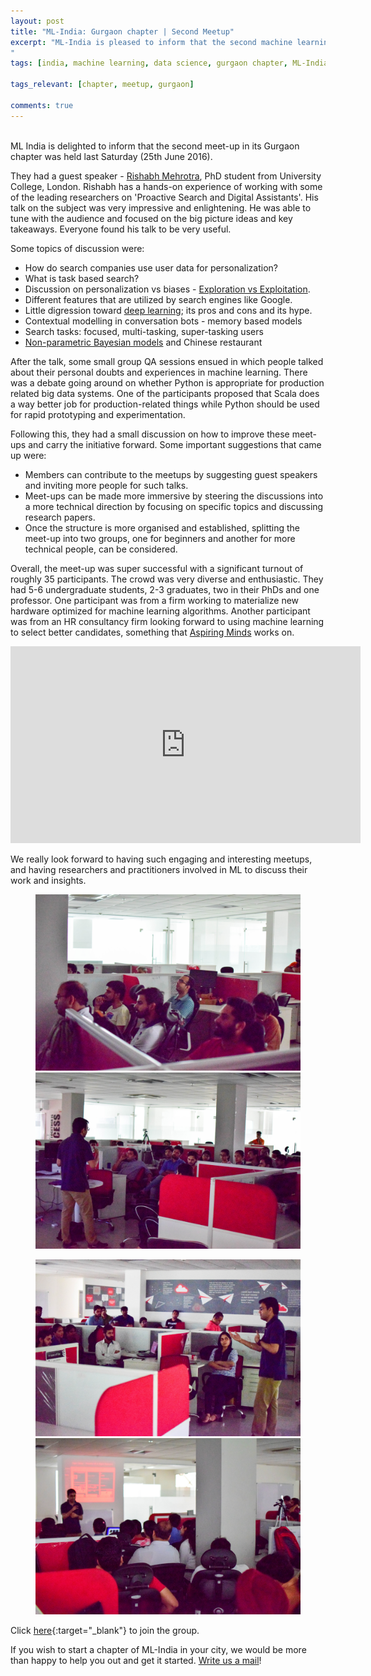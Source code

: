 ```yaml
---
layout: post
title: "ML-India: Gurgaon chapter | Second Meetup"
excerpt: "ML-India is pleased to inform that the second machine learning meetup in its Gurgaon chapter was on 25th June. The discussion revolved around contextual modelling in conversation bots, task based search, non-parametric Bayesian models and a small talk on deep learning. 
"
tags: [india, machine learning, data science, gurgaon chapter, ML-India, meetup]

tags_relevant: [chapter, meetup, gurgaon]

comments: true
---
```

<br>
ML India is delighted to inform that the second meet-up in its Gurgaon chapter was held last Saturday (25th June 2016). 

They had a guest speaker - [Rishabh Mehrotra](http://www.rishabhmehrotra.com/), PhD student from University College, London. Rishabh has a hands-on experience of working with some of the leading researchers on 'Proactive Search and Digital Assistants'.
His talk on the subject was very impressive and enlightening. He was able to tune with the audience and focused on the big picture ideas and key takeaways. Everyone found his talk to be very useful.

Some topics of discussion were:

- How do search companies use user data for personalization?
- What is task based search?
- Discussion on personalization vs biases - [Exploration
vs Exploitation](https://www.researchgate.net/post/What_is_the_difference_between_exploration_vs_exploitation_intensification_vs_diversification_and_global_search_vs_local_search).
- Different features that are utilized by search engines like Google.
- Little digression toward [deep learning](https://en.wikipedia.org/wiki/Deep_learning); its pros
and cons and its hype.
- Contextual modelling in conversation bots - memory based models
- Search tasks: focused, multi-tasking, super-tasking users
- [Non-parametric Bayesian models](http://mlg.eng.cam.ac.uk/zoubin/talks/uai05tutorial-b.pdf) and Chinese restaurant

After the talk, some small group QA sessions ensued in which people talked about their personal doubts and experiences in machine learning. There was a debate going around on whether Python is appropriate for production related big data systems. One of the participants proposed that Scala does a way better job for production-related things while Python should be used for rapid prototyping and experimentation. 

Following this, they had a small discussion on how to improve these meet-ups and carry the initiative forward. Some important suggestions that came up were:

- Members can contribute to the meetups by suggesting guest speakers and inviting more people for such talks.
- Meet-ups can be made more immersive by steering the discussions into a more technical direction by focusing on specific topics and discussing research papers.
- Once the structure is more organised and established, splitting the meet-up into two groups, one for beginners and another for more technical people, can be considered.

Overall, the meet-up was super successful with a significant turnout of roughly 35 participants. The crowd was very diverse and enthusiastic. They had 5-6 undergraduate students, 2-3 graduates, two in their PhDs and one professor. One participant was from a firm working to materialize new hardware optimized for machine learning algorithms. Another participant was from an HR consultancy firm looking forward to using machine learning to select better candidates, something that [Aspiring Minds](http://research.aspiringminds.com/) works on.


<iframe width="560" height="315" src="https://www.youtube.com/embed/6wMnQk-SOp0" frameborder="0" allowfullscreen></iframe>


We really look forward to having such engaging and interesting meetups, and having researchers and practitioners involved in ML to discuss their work and insights. 

<figure class="half">
    <a href="/images/DSC_0006.jpg"><img src="/images/DSC_0006.jpg"></a>
    <a href="/images/DSC_0008.jpg"><img src="/images/DSC_0008.jpg"></a>
    <figcaption></figcaption>
</figure>
<figure class="half">
    <a href="/images/DSC_0013.jpg"><img src="/images/DSC_0013.jpg"></a>
    <a href="/images/DSC_0019.jpg"><img src="/images/DSC_0019.jpg"></a>
    <figcaption></figcaption>
</figure>


Click [here](http://www.meetup.com/Machine-Learning-India-Gurgaon/){:target="_blank"} to join the group.

If you wish to start a chapter of ML-India in your city, we would be more than happy to help you out and get it started. <a href="mailto:varun@aspiringminds.com" target="_top">Write us a mail</a>!
